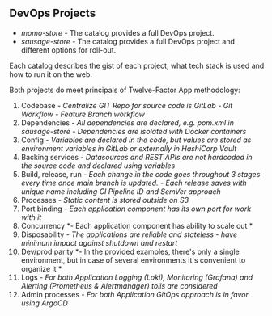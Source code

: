 
## DevOps Projects

-  *momo-store* - The catalog provides a full DevOps project.
-  *sausage-store* - The catalog provides a full DevOps project and different options for roll-out.

Each catalog describes the gist of each project, what tech stack is used and how to run it on the web.

Both projects do meet principals of Twelve-Factor App methodology:

 1. Codebase
		*- Centralize GIT Repo for source code is GitLab
		- Git Workflow - Feature Branch workflow*   
 2. Dependencies
		*- All dependencies are declared, e.g. pom.xml in sausage-store
		- Dependencies are isolated with Docker containers*
 3. Config
		*- Variables are declared in the code, but values are stored as environment variables in GitLab or externally in HashiCorp Vault*
 4. Backing services
		*- Datasources and REST APIs are not hardcoded in the source code and declared using variables*
 5. Build, release, run
		*- Each change in the code goes throughout 3 stages every time once main branch is updated.
		- Each release saves with unique name including CI Pipeline ID and SemVer approach*
 6. Processes
		*- Static content is stored outside on S3*
 7. Port binding
		*- Each application component has its own port for work with it*
 8. Concurrency
		*- Each application component has ability to scale out *
 9. Disposability
		*- The applications are reliable and stateless - have minimum impact against shutdown and restart* 
 10. Dev/prod parity
 		*- In the provided examples, there's only a single environment, but in case of several environments it's convenient to organize it *
 11. Logs
  		*- For both Application Logging (Loki), Monitoring (Grafana) and Alerting (Prometheus & Alertmanager) tolls are considered*
 12. Admin processes
   		*- For both Application GitOps approach is in favor using ArgoCD*
